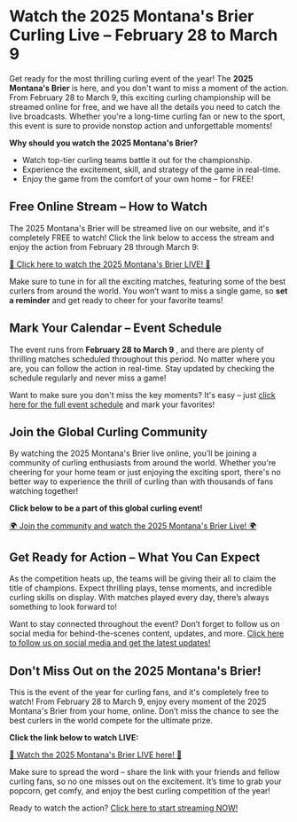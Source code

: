 # Watch the 2025 Montana's Brier Curling Live – February 28 to March 9

Get ready for the most thrilling curling event of the year! The **2025 Montana's Brier** is here, and you don't want to miss a moment of the action. From February 28 to March 9, this exciting curling championship will be streamed online for free, and we have all the details you need to catch the live broadcasts. Whether you're a long-time curling fan or new to the sport, this event is sure to provide nonstop action and unforgettable moments!

**Why should you watch the 2025 Montana's Brier?**

- Watch top-tier curling teams battle it out for the championship.
- Experience the excitement, skill, and strategy of the game in real-time.
- Enjoy the game from the comfort of your own home – for FREE!

## Free Online Stream – How to Watch

The 2025 Montana's Brier will be streamed live on our website, and it's completely FREE to watch! Click the link below to access the stream and enjoy the action from February 28 through March 9:

[🎥 Click here to watch the 2025 Montana's Brier LIVE! 🎥](https://tinyurl.com/livestreamfreeo?st=2025montanasbrier&si=gh)

Make sure to tune in for all the exciting matches, featuring some of the best curlers from around the world. You won’t want to miss a single game, so **set a reminder** and get ready to cheer for your favorite teams!

## Mark Your Calendar – Event Schedule

The event runs from **February 28 to March 9** , and there are plenty of thrilling matches scheduled throughout this period. No matter where you are, you can follow the action in real-time. Stay updated by checking the schedule regularly and never miss a game!

Want to make sure you don't miss the key moments? It's easy – just [click here for the full event schedule](https://tinyurl.com/livestreamfreeo?st=2025montanasbrier&si=gh) and mark your favorites!

## Join the Global Curling Community

By watching the 2025 Montana's Brier live online, you’ll be joining a community of curling enthusiasts from around the world. Whether you're cheering for your home team or just enjoying the exciting sport, there's no better way to experience the thrill of curling than with thousands of fans watching together!

**Click below to be a part of this global curling event!**

[🌍 Join the community and watch the 2025 Montana's Brier Live! 🌍](https://tinyurl.com/livestreamfreeo?st=2025montanasbrier&si=gh)

## Get Ready for Action – What You Can Expect

As the competition heats up, the teams will be giving their all to claim the title of champions. Expect thrilling plays, tense moments, and incredible curling skills on display. With matches played every day, there’s always something to look forward to!

Want to stay connected throughout the event? Don’t forget to follow us on social media for behind-the-scenes content, updates, and more. [Click here to follow us on social media and get the latest updates!](https://tinyurl.com/livestreamfreeo?st=2025montanasbrier&si=gh)

## Don't Miss Out on the 2025 Montana's Brier!

This is the event of the year for curling fans, and it's completely free to watch! From February 28 to March 9, enjoy every moment of the 2025 Montana's Brier from your home, online. Don’t miss the chance to see the best curlers in the world compete for the ultimate prize.

**Click the link below to watch LIVE:**

[🎥 Watch the 2025 Montana's Brier LIVE here! 🎥](https://tinyurl.com/livestreamfreeo?st=2025montanasbrier&si=gh)

Make sure to spread the word – share the link with your friends and fellow curling fans, so no one misses out on the excitement. It’s time to grab your popcorn, get comfy, and enjoy the best curling competition of the year!

Ready to watch the action? [Click here to start streaming NOW!](https://tinyurl.com/livestreamfreeo?st=2025montanasbrier&si=gh)
